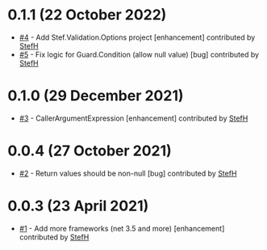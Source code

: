 # 0.1.1 (22 October 2022)
- [#4](https://github.com/StefH/Stef.Validation/pull/4) - Add Stef.Validation.Options project  [enhancement] contributed by [StefH](https://github.com/StefH)
- [#5](https://github.com/StefH/Stef.Validation/pull/5) - Fix logic for Guard.Condition (allow null value) [bug] contributed by [StefH](https://github.com/StefH)

# 0.1.0 (29 December 2021)
- [#3](https://github.com/StefH/Stef.Validation/pull/3) - CallerArgumentExpression [enhancement] contributed by [StefH](https://github.com/StefH)

# 0.0.4 (27 October 2021)
- [#2](https://github.com/StefH/Stef.Validation/pull/2) - Return values should be non-null [bug] contributed by [StefH](https://github.com/StefH)

# 0.0.3 (23 April 2021)
- [#1](https://github.com/StefH/Stef.Validation/pull/1) - Add more frameworks (net 3.5 and more) [enhancement] contributed by [StefH](https://github.com/StefH)

